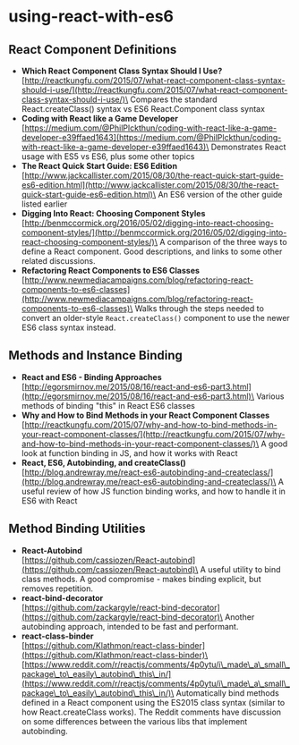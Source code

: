 # using-react-with-es6

## React Component Definitions

* **Which React Component Class Syntax Should I Use?**\
  [http://reactkungfu.com/2015/07/what-react-component-class-syntax-should-i-use/](http://reactkungfu.com/2015/07/what-react-component-class-syntax-should-i-use/)\
  Compares the standard React.createClass() syntax vs ES6 React.Component class syntax
* **Coding with React like a Game Developer**\
  [https://medium.com/@PhilPlckthun/coding-with-react-like-a-game-developer-e39ffaed1643](https://medium.com/@PhilPlckthun/coding-with-react-like-a-game-developer-e39ffaed1643)\
  Demonstrates React usage with ES5 vs ES6, plus some other topics
* **The React Quick Start Guide: ES6 Edition**\
  [http://www.jackcallister.com/2015/08/30/the-react-quick-start-guide-es6-edition.html](http://www.jackcallister.com/2015/08/30/the-react-quick-start-guide-es6-edition.html)\
  An ES6 version of the other guide listed earlier
* **Digging Into React: Choosing Component Styles**\
  [http://benmccormick.org/2016/05/02/digging-into-react-choosing-component-styles/](http://benmccormick.org/2016/05/02/digging-into-react-choosing-component-styles/)\
  A comparison of the three ways to define a React component. Good descriptions, and links to some other related discussions.
* **Refactoring React Components to ES6 Classes**\
  [http://www.newmediacampaigns.com/blog/refactoring-react-components-to-es6-classes](http://www.newmediacampaigns.com/blog/refactoring-react-components-to-es6-classes)\
  Walks through the steps needed to convert an older-style `React.createClass()` component to use the newer ES6 class syntax instead.

## Methods and Instance Binding

* **React and ES6 - Binding Approaches**\
  [http://egorsmirnov.me/2015/08/16/react-and-es6-part3.html](http://egorsmirnov.me/2015/08/16/react-and-es6-part3.html)\
  Various methods of binding "this" in React ES6 classes
* **Why and How to Bind Methods in your React Component Classes**\
  [http://reactkungfu.com/2015/07/why-and-how-to-bind-methods-in-your-react-component-classes/](http://reactkungfu.com/2015/07/why-and-how-to-bind-methods-in-your-react-component-classes/)\
  A good look at function binding in JS, and how it works with React
* **React, ES6, Autobinding, and createClass()**\
  [http://blog.andrewray.me/react-es6-autobinding-and-createclass/](http://blog.andrewray.me/react-es6-autobinding-and-createclass/)\
  A useful review of how JS function binding works, and how to handle it in ES6 with React

## Method Binding Utilities

* **React-Autobind**\
  [https://github.com/cassiozen/React-autobind](https://github.com/cassiozen/React-autobind)\
  A useful utility to bind class methods. A good compromise - makes binding explicit, but removes repetition.
* **react-bind-decorator**\
  [https://github.com/zackargyle/react-bind-decorator](https://github.com/zackargyle/react-bind-decorator)\
  Another autobinding approach, intended to be fast and performant.
* **react-class-binder**\
  [https://github.com/Klathmon/react-class-binder](https://github.com/Klathmon/react-class-binder)\
  [https://www.reddit.com/r/reactjs/comments/4p0ytu/i\_made\_a\_small\_package\_to\_easily\_autobind\_this\_in/](https://www.reddit.com/r/reactjs/comments/4p0ytu/i\_made\_a\_small\_package\_to\_easily\_autobind\_this\_in/)\
  Automatically bind methods defined in a React component using the ES2015 class syntax (similar to how React.createClass works). The Reddit comments have discussion on some differences between the various libs that implement autobinding.
